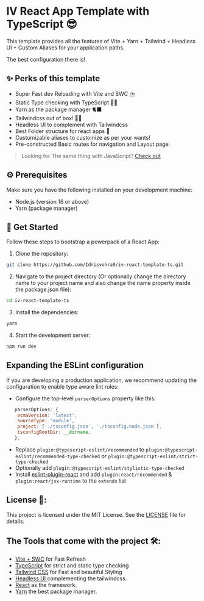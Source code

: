 # IV React App Template with TypeScript 😎

This template provides all the features of Vite + Yarn + Tailwind + Headless UI + Custom Aliases for your application paths.

The best configuration there is!

## ✨ Perks of this template

- Super Fast dev Reloading with Vite and SWC ⛈️
- Static Type checking with TypeScript 🦸🏻
- Yarn as the package manager 🐈‍⬛
- Tailwindcss out of box! 💅🏻
- Headless UI to complement with Tailwindcss
- Best Folder structure for react apps 📂
- Customizable aliases to customize as per your wants!
- Pre-constructed Basic routes for navigation and Layout page.

> Looking for The same thing with JavaScript? [Check out](https://github.com/Idrisvohra9/iv-react-template-js)

## ⚙️ Prerequisites

Make sure you have the following installed on your development machine:

- Node.js (version 16 or above)
- Yarn (package manager)

## 🚀 Get Started

Follow these steps to bootstrap a powerpack of a React App:

1. Clone the repository:

```bash
git clone https://github.com/Idrisvohra9/iv-react-template-ts.git
```

2. Navigate to the project directory (Or optionally change the directory name to your project name and also change the name property inside the package.json file):

```bash
cd iv-react-template-ts
```

3. Install the dependencies:

```bash
yarn
```

4. Start the development server:

```bash
npm run dev
```

## Expanding the ESLint configuration

If you are developing a production application, we recommend updating the configuration to enable type aware lint rules:

- Configure the top-level `parserOptions` property like this:

```js
   parserOptions: {
    ecmaVersion: 'latest',
    sourceType: 'module',
    project: ['./tsconfig.json', './tsconfig.node.json'],
    tsconfigRootDir: __dirname,
   },
```

- Replace `plugin:@typescript-eslint/recommended` to `plugin:@typescript-eslint/recommended-type-checked` or `plugin:@typescript-eslint/strict-type-checked`
- Optionally add `plugin:@typescript-eslint/stylistic-type-checked`
- Install [eslint-plugin-react](https://github.com/jsx-eslint/eslint-plugin-react) and add `plugin:react/recommended` & `plugin:react/jsx-runtime` to the `extends` list

## License 📜:

This project is licensed under the MIT License. See the [LICENSE](https://choosealicense.com/licenses/mit/) file for details.

## The Tools that come with the project 🛠️:

- [Vite + SWC](https://vitejs.dev) for Fast Refresh
- [TypeScript](https://www.typescriptlang.org/) for strict and static type checking
- [Tailwind CSS](https://tailwindcss.com) for Fast and beautiful Styling
- [Headless UI ](https://headlessui.com/) complementing the tailwindcss.
- [React](https://react.dev) as the framework.
- [Yarn](https://yarnpkg.com/) the best package manager.
